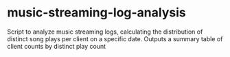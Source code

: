 # music-streaming-log-analysis
Script to analyze music streaming logs, calculating the distribution of distinct song plays per client on a specific date. Outputs a summary table of client counts by distinct play count
